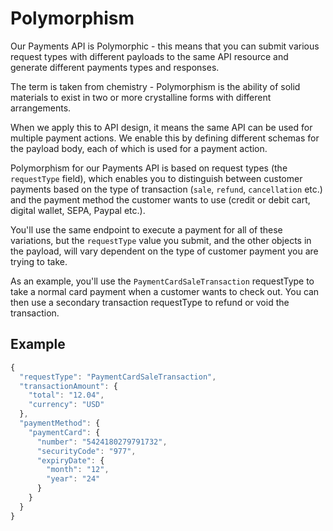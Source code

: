 # Polymorphism

Our Payments API is Polymorphic - this means that you can submit various request types with different payloads to the same API resource and generate different payments types and responses. 

The term is taken from chemistry - Polymorphism is the ability of solid materials to exist in two or more crystalline forms with different arrangements. 

When we apply this to API design, it means the same API can be used for multiple payment actions. We enable this by defining different schemas for the payload body, each of which is used for a  payment action. 

Polymorphism for our Payments API is based on request types (the `requestType` field), which enables you to distinguish between customer payments based on the type of transaction (`sale`, `refund`, `cancellation` etc.) and the payment method the customer wants to use (credit or debit cart, digital wallet, SEPA, Paypal etc.). 

You'll use the same endpoint to execute a payment for all of these variations, but the `requestType` value you submit, and the other objects in the payload, will vary dependent on the type of customer payment you are trying to take.

As an example, you'll use the `PaymentCardSaleTransaction` requestType to take a normal card payment when a customer wants to check out. You can then use a secondary transaction requestType to refund or void the transaction.

## Example

```javascript
{
  "requestType": "PaymentCardSaleTransaction",
  "transactionAmount": {
    "total": "12.04",
    "currency": "USD"
  },
  "paymentMethod": {
    "paymentCard": {
      "number": "5424180279791732",
      "securityCode": "977",
      "expiryDate": {
        "month": "12",
        "year": "24"
      }
    }
  }
}
```